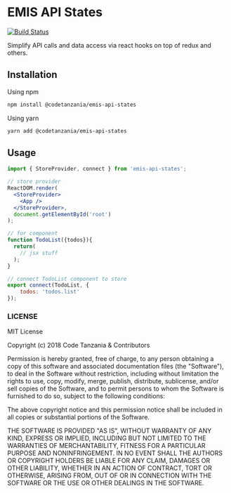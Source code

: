 # EMIS API States

[![Build Status](https://travis-ci.org/CodeTanzania/emis-api-states.svg?branch=develop)](https://travis-ci.org/CodeTanzania/emis-api-states)

Simplify API calls and data access via react hooks on top of redux and others.

## Installation

Using npm

```sh
npm install @codetanzania/emis-api-states
```

Using yarn

```sh
yarn add @codetanzania/emis-api-states
```

## Usage

```jsx
import { StoreProvider, connect } from 'emis-api-states';

// store provider
ReactDOM.render(
  <StoreProvider>
    <App />
  </StoreProvider>,
  document.getElementById('root')
);

// for component
function TodoList({todos}){
  return(
    // jsx stuff
  );
}

// connect TodoList component to store
export connect(TodoList, {
    todos: 'todos.list'
});
```

### LICENSE

MIT License

Copyright (c) 2018 Code Tanzania & Contributors

Permission is hereby granted, free of charge, to any person obtaining a copy of this software and associated documentation files (the "Software"), to deal in the Software without restriction, including without limitation the rights to use, copy, modify, merge, publish, distribute, sublicense, and/or sell copies of the Software, and to permit persons to whom the Software is furnished to do so, subject to the following conditions:

The above copyright notice and this permission notice shall be included in all copies or substantial portions of the Software.

THE SOFTWARE IS PROVIDED "AS IS", WITHOUT WARRANTY OF ANY KIND, EXPRESS OR IMPLIED, INCLUDING BUT NOT LIMITED TO THE WARRANTIES OF MERCHANTABILITY, FITNESS FOR A PARTICULAR PURPOSE AND NONINFRINGEMENT. IN NO EVENT SHALL THE AUTHORS OR COPYRIGHT HOLDERS BE LIABLE FOR ANY CLAIM, DAMAGES OR OTHER LIABILITY, WHETHER IN AN ACTION OF CONTRACT, TORT OR OTHERWISE, ARISING FROM, OUT OF OR IN CONNECTION WITH THE SOFTWARE OR THE USE OR OTHER DEALINGS IN THE SOFTWARE.
